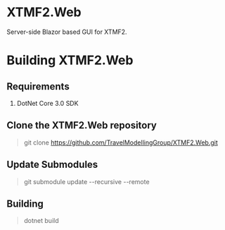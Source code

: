 # XTMF2.Web
Server-side Blazor based GUI for XTMF2.

# Building XTMF2.Web

## Requirements

1. DotNet Core 3.0 SDK

## Clone the XTMF2.Web repository

> git clone https://github.com/TravelModellingGroup/XTMF2.Web.git

## Update Submodules

> git submodule update --recursive --remote

## Building

> dotnet build